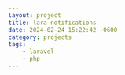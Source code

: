 ```yaml
---
layout: project
title: lara-notifications
date: 2024-02-24 15:22:42 -0600
category: projects
tags:
    - laravel
    - php
---
```

